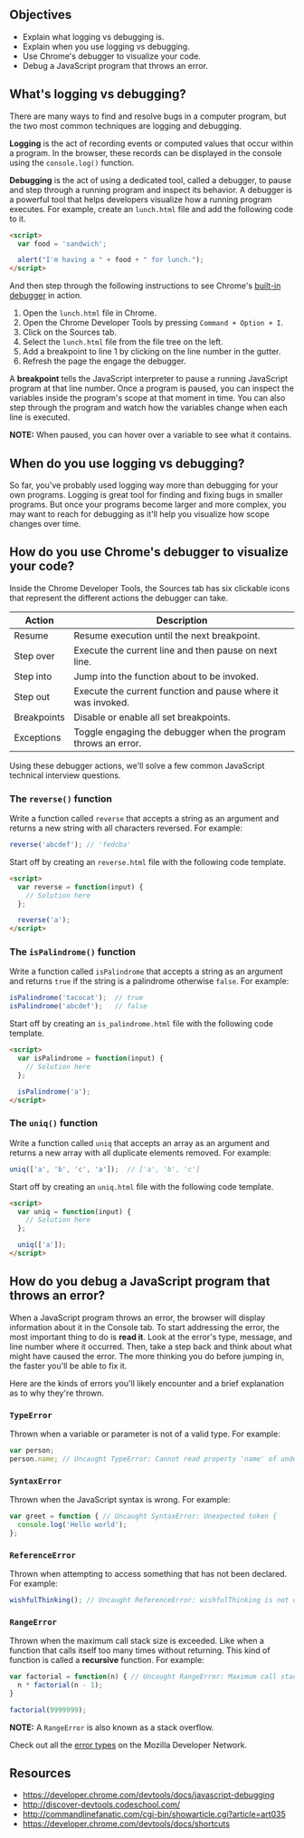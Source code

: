 ## Objectives

- Explain what logging vs debugging is.
- Explain when you use logging vs debugging.
- Use Chrome's debugger to visualize your code.
- Debug a JavaScript program that throws an error.

## What's logging vs debugging?

There are many ways to find and resolve bugs in a computer program, but the two most common techniques are logging and debugging.

**Logging** is the act of recording events or computed values that occur within a program. In the browser, these records can be displayed in the console using the `console.log()` function.

**Debugging** is the act of using a dedicated tool, called a debugger, to pause and step through a running program and inspect its behavior. A debugger is a powerful tool that helps developers visualize how a running program executes. For example, create an `lunch.html` file and add the following code to it.

```html
<script>
  var food = 'sandwich';

  alert("I'm having a " + food + " for lunch.");
</script>
```

And then step through the following instructions to see Chrome's [built-in debugger](https://developer.chrome.com/devtools/docs/javascript-debugging) in action.

1. Open the `lunch.html` file in Chrome.
1. Open the Chrome Developer Tools by pressing `Command + Option + I`.
1. Click on the Sources tab.
1. Select the `lunch.html` file from the file tree on the left.
1. Add a breakpoint to line 1 by clicking on the line number in the gutter.
1. Refresh the page the engage the debugger.

A **breakpoint** tells the JavaScript interpreter to pause a running JavaScript program at that line number. Once a program is paused, you can inspect the variables inside the program's scope at that moment in time. You can also step through the program and watch how the variables change when each line is executed.

**NOTE:** When paused, you can hover over a variable to see what it contains.

## When do you use logging vs debugging?

So far, you've probably used logging way more than debugging for your own programs. Logging is great tool for finding and fixing bugs in smaller programs. But once your programs become larger and more complex, you may want to reach for debugging as it'll help you visualize how scope changes over time.

## How do you use Chrome's debugger to visualize your code?

Inside the Chrome Developer Tools, the Sources tab has six clickable icons that represent the different actions the debugger can take.

| Action      | Description                                                    |
|-------------|----------------------------------------------------------------|
| Resume      | Resume execution until the next breakpoint.                    |
| Step over   | Execute the current line and then pause on next line.          |
| Step into   | Jump into the function about to be invoked.                    |
| Step out    | Execute the current function and pause where it was invoked.   |
| Breakpoints | Disable or enable all set breakpoints.                         |
| Exceptions  | Toggle engaging the debugger when the program throws an error. |

Using these debugger actions, we'll solve a few common JavaScript technical interview questions.

### The `reverse()` function

Write a function called `reverse` that accepts a string as an argument and returns a new string with all characters reversed. For example:

```javascript
reverse('abcdef'); // 'fedcba'
```

Start off by creating an `reverse.html` file with the following code template.

```html
<script>
  var reverse = function(input) {
    // Solution here
  };

  reverse('a');
</script>
```

### The `isPalindrome()` function

Write a function called `isPalindrome` that accepts a string as an argument and returns `true` if the string is a palindrome otherwise `false`. For example:

```javascript
isPalindrome('tacocat');  // true
isPalindrome('abcdef');   // false
```

Start off by creating an `is_palindrome.html` file with the following code template.

```html
<script>
  var isPalindrome = function(input) {
    // Solution here
  };

  isPalindrome('a');
</script>
```

### The `uniq()` function

Write a function called `uniq` that accepts an array as an argument and returns a new array with all duplicate elements removed. For example:

```javascript
uniq(['a', 'b', 'c', 'a']);  // ['a', 'b', 'c']
```

Start off by creating an `uniq.html` file with the following code template.

```html
<script>
  var uniq = function(input) {
    // Solution here
  };

  uniq(['a']);
</script>
```

## How do you debug a JavaScript program that throws an error?

When a JavaScript program throws an error, the browser will display information about it in the Console tab. To start addressing the error, the most important thing to do is **read it**. Look at the error's type, message, and line number where it occurred. Then, take a step back and think about what might have caused the error. The more thinking you do before jumping in, the faster you'll be able to fix it.

Here are the kinds of errors you'll likely encounter and a brief explanation as to why they're thrown.

### `TypeError`

Thrown when a variable or parameter is not of a valid type. For example:

```javascript
var person;
person.name; // Uncaught TypeError: Cannot read property 'name' of undefined
```

### `SyntaxError`

Thrown when the JavaScript syntax is wrong. For example:

```javascript
var greet = function { // Uncaught SyntaxError: Unexpected token {
  console.log('Hello world');
};
```

### `ReferenceError`

Thrown when attempting to access something that has not been declared. For example:

```javascript
wishfulThinking(); // Uncaught ReferenceError: wishfulThinking is not defined
```

### `RangeError`

Thrown when the maximum call stack size is exceeded. Like when a function that calls itself too many times without returning. This kind of function is called a **recursive** function. For example:

```javascript
var factorial = function(n) { // Uncaught RangeError: Maximum call stack size exceeded
  n * factorial(n - 1);
}

factorial(9999999);
```

**NOTE:** A `RangeError` is also known as a stack overflow.

Check out all the [error types](https://developer.mozilla.org/en-US/docs/Web/JavaScript/Reference/Global_Objects/Error) on the Mozilla Developer Network.

## Resources

- https://developer.chrome.com/devtools/docs/javascript-debugging
- http://discover-devtools.codeschool.com/
- http://commandlinefanatic.com/cgi-bin/showarticle.cgi?article=art035
- https://developer.chrome.com/devtools/docs/shortcuts
